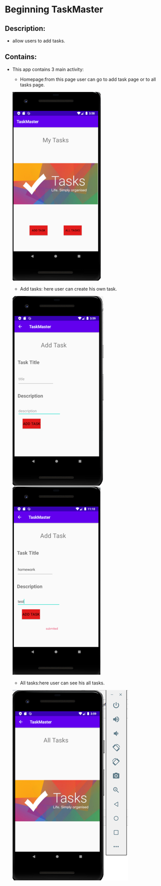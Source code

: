 # Beginning TaskMaster

## Description:
- allow users to add tasks.

## Contains:
- This app contains 3 main activity:

  * Homepage:from this page user can go to add task page or to all tasks page.
  
  ![](https://github.com/AyaaBe95/TaskMaster/blob/main/images/main.PNG)
  
  * Add tasks: here user can create his own task.
  
  ![](https://github.com/AyaaBe95/TaskMaster/blob/main/images/add.PNG)
  ![](https://github.com/AyaaBe95/TaskMaster/blob/main/images/submited.PNG)

  
  * All tasks:here user can see his all tasks.
  
  ![](https://github.com/AyaaBe95/TaskMaster/blob/main/images/all.PNG)


  


